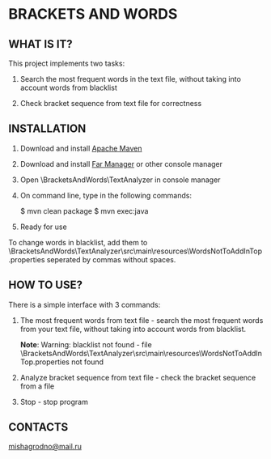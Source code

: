# **BRACKETS AND WORDS**

## WHAT IS IT?

This project implements two tasks: 
 1) Search the most frequent words in the text file, without taking into account words from blacklist
 
 2) Check bracket sequence from text file for correctness

## INSTALLATION

1) Download and install [Apache Maven](http://www.apache-maven.ru/install.html)

2) Download and install [Far Manager](http://www.farmanager.com/download.php?l=ru) or other console manager

3) Open \BracketsAndWords\TextAnalyzer in console manager

4) On command line, type in the following commands:
 
    $ mvn clean package
    $ mvn exec:java
 
6) Ready for use

To change words in blacklist, add them to \BracketsAndWords\TextAnalyzer\src\main\resources\WordsNotToAddInTop.properties 
seperated by commas without spaces.

## HOW TO USE?

There is a simple interface with 3 commands:
 1) The most frequent words from text file - search the most frequent words from your text file, without taking into
    account words from blacklist.
    
    **Note**: Warning: blacklist not found - file \BracketsAndWords\TextAnalyzer\src\main\resources\WordsNotToAddInTop.properties
    not found
 
 2) Analyze bracket sequence from text file - check the bracket sequence from a file
 
 3) Stop - stop program

## CONTACTS

mishagrodno@mail.ru